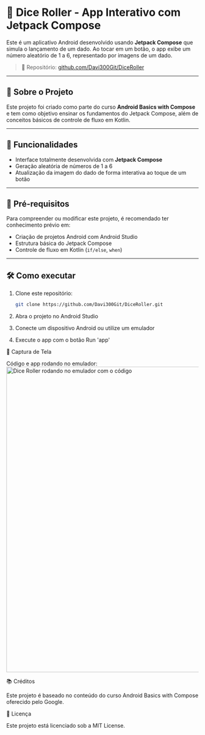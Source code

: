 # 🎲 Dice Roller - App Interativo com Jetpack Compose

Este é um aplicativo Android desenvolvido usando **Jetpack Compose** que simula o lançamento de um dado. Ao tocar em um botão, o app exibe um número aleatório de 1 a 6, representado por imagens de um dado.

> 🔗 Repositório: [github.com/Davi300Git/DiceRoller](https://github.com/Davi300Git/DiceRoller)

---

## 📱 Sobre o Projeto

Este projeto foi criado como parte do curso **Android Basics with Compose** e tem como objetivo ensinar os fundamentos do Jetpack Compose, além de conceitos básicos de controle de fluxo em Kotlin.

---

## 🚀 Funcionalidades

- Interface totalmente desenvolvida com **Jetpack Compose**
- Geração aleatória de números de 1 a 6
- Atualização da imagem do dado de forma interativa ao toque de um botão

---

## 🧠 Pré-requisitos

Para compreender ou modificar este projeto, é recomendado ter conhecimento prévio em:

- Criação de projetos Android com Android Studio
- Estrutura básica do Jetpack Compose
- Controle de fluxo em Kotlin (`if/else`, `when`)

---

## 🛠️ Como executar

1. Clone este repositório:
   ```bash
   git clone https://github.com/Davi300Git/DiceRoller.git
2. Abra o projeto no Android Studio

3. Conecte um dispositivo Android ou utilize um emulador

4. Execute o app com o botão Run 'app'

📸 Captura de Tela

Código e app rodando no emulador:
<img src="assets/Captura de tela 2025-05-18 014248.png" alt="Dice Roller rodando no emulador com o código" width="800" />

📚 Créditos

Este projeto é baseado no conteúdo do curso Android Basics with Compose oferecido pelo Google.

📄 Licença

Este projeto está licenciado sob a MIT License.
